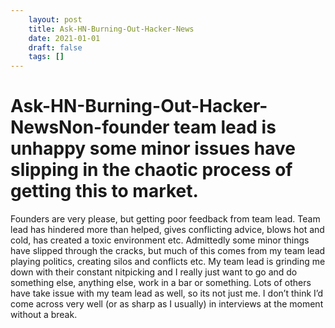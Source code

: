 ```yaml
---
 	layout: post
 	title: Ask-HN-Burning-Out-Hacker-News
 	date: 2021-01-01
 	draft: false
 	tags: []
---
```


# Ask-HN-Burning-Out-Hacker-NewsNon-founder team lead is unhappy some minor issues have slipping in the chaotic process of getting this to market.
Founders are very please, but getting poor feedback from team lead.
Team lead has hindered more than helped, gives conflicting advice, blows hot and cold, has created a toxic environment etc.
Admittedly some minor things have slipped through the cracks, but much of this comes from my team lead playing politics, creating silos and conflicts etc.
My team lead is grinding me down with their constant nitpicking and I really just want to go and do something else, anything else, work in a bar or something.
Lots of others have take issue with my team lead as well, so its not just me.
I don’t think I’d come across very well (or as sharp as I usually) in interviews at the moment without a break.
